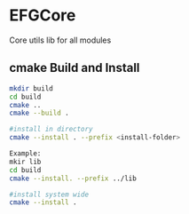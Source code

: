 # EFGCore

Core utils lib for all modules


## cmake Build and Install
```bash
mkdir build
cd build
cmake ..
cmake --build .

#install in directory
cmake --install . --prefix <install-folder>

Example:
mkir lib
cd build
cmake --install. --prefix ../lib 

#install system wide
cmake --install . 

```
